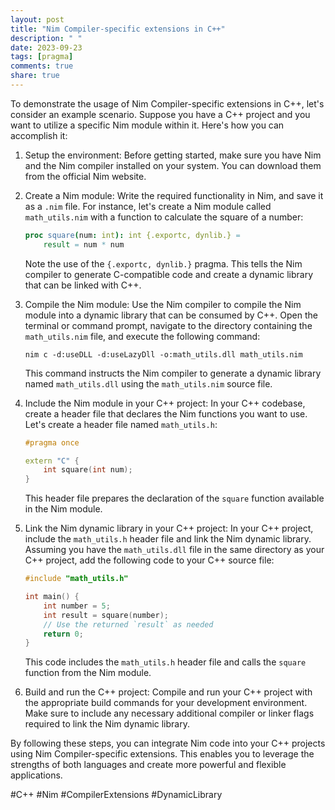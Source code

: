 ```yaml
---
layout: post
title: "Nim Compiler-specific extensions in C++"
description: " "
date: 2023-09-23
tags: [pragma]
comments: true
share: true
---
```


To demonstrate the usage of Nim Compiler-specific extensions in C++, let's consider an example scenario. Suppose you have a C++ project and you want to utilize a specific Nim module within it. Here's how you can accomplish it:

1. Setup the environment:
   Before getting started, make sure you have Nim and the Nim compiler installed on your system. You can download them from the official Nim website.

2. Create a Nim module:
   Write the required functionality in Nim, and save it as a `.nim` file. For instance, let's create a Nim module called `math_utils.nim` with a function to calculate the square of a number:

   ```nim
   proc square(num: int): int {.exportc, dynlib.} =
       result = num * num
   ```

   Note the use of the `{.exportc, dynlib.}` pragma. This tells the Nim compiler to generate C-compatible code and create a dynamic library that can be linked with C++.

3. Compile the Nim module:
   Use the Nim compiler to compile the Nim module into a dynamic library that can be consumed by C++. Open the terminal or command prompt, navigate to the directory containing the `math_utils.nim` file, and execute the following command:

   ```
   nim c -d:useDLL -d:useLazyDll -o:math_utils.dll math_utils.nim
   ```

   This command instructs the Nim compiler to generate a dynamic library named `math_utils.dll` using the `math_utils.nim` source file.

4. Include the Nim module in your C++ project:
   In your C++ codebase, create a header file that declares the Nim functions you want to use. Let's create a header file named `math_utils.h`:

   ```cpp
   #pragma once

   extern "C" {
       int square(int num);
   }
   ```

   This header file prepares the declaration of the `square` function available in the Nim module.

5. Link the Nim dynamic library in your C++ project:
   In your C++ project, include the `math_utils.h` header file and link the Nim dynamic library. Assuming you have the `math_utils.dll` file in the same directory as your C++ project, add the following code to your C++ source file:

   ```cpp
   #include "math_utils.h"

   int main() {
       int number = 5;
       int result = square(number);
       // Use the returned `result` as needed
       return 0;
   }
   ```

   This code includes the `math_utils.h` header file and calls the `square` function from the Nim module.

6. Build and run the C++ project:
   Compile and run your C++ project with the appropriate build commands for your development environment. Make sure to include any necessary additional compiler or linker flags required to link the Nim dynamic library.

By following these steps, you can integrate Nim code into your C++ projects using Nim Compiler-specific extensions. This enables you to leverage the strengths of both languages and create more powerful and flexible applications.

#C++ #Nim #CompilerExtensions #DynamicLibrary